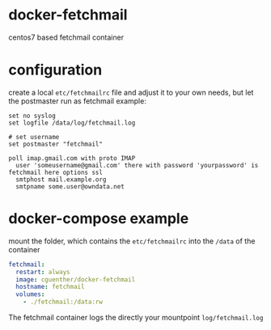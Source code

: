 # docker-fetchmail
centos7 based fetchmail container

# configuration
create a local `etc/fetchmailrc` file and adjust it to your own needs, but let the postmaster run as fetchmail
example:
```
set no syslog
set logfile /data/log/fetchmail.log

# set username
set postmaster "fetchmail"

poll imap.gmail.com with proto IMAP
  user 'someusername@gmail.com' there with password 'yourpassword' is fetchmail here options ssl
  smtphost mail.example.org
  smtpname some.user@owndata.net
```

# docker-compose example
mount the folder, which contains the `etc/fetchmailrc` into the `/data` of the container
```yml
fetchmail:
  restart: always
  image: cguenther/docker-fetchmail
  hostname: fetchmail
  volumes:
    - ./fetchmail:/data:rw
```
The fetchmail container logs the directly your mountpoint `log/fetchmail.log`
